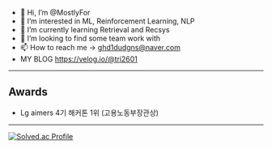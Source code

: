 - 👋 Hi, I’m @MostlyFor
- 👀 I’m interested in ML, Reinforcement Learning, NLP
- 🌱 I’m currently learning Retrieval and Recsys
- 💞️ I’m looking to find some team work with
- 📫 How to reach me -> ghd1dudgns@naver.com
- MY BLOG
https://velog.io/@tri2601

<!---
MostlyFor/MostlyFor is a ✨ special ✨ repository because its `README.md` (this file) appears on your GitHub profile.
You can click the Preview link to take a look at your changes.
--->
---


## Awards
- Lg aimers 4기 해커톤 1위 (고용노동부장관상)



---
[![Solved.ac Profile](http://mazassumnida.wtf/api/v2/generate_badge?boj=tri2601)](https://solved.ac/tri2601/)
